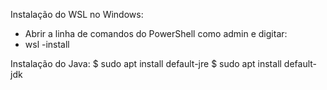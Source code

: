Instalação do WSL no Windows:
- Abrir a linha de comandos do PowerShell como admin e digitar:
- wsl -install

Instalação do Java:
$ sudo apt install default-jre
$ sudo apt install default-jdk
